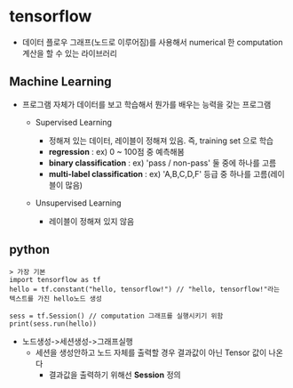# tensorflow
 - 데이터 플로우 그래프(노드로 이루어짐)를 사용해서 numerical 한 computation 계산을 할 수 있는 라이브러리

## Machine Learning
 - 프로그램 자체가 데이터를 보고 학습해서 뭔가를 배우는 능력을 갖는 프로그램
    - Supervised Learning
       - 정해져 있는 데이터, 레이블이 정해져 있음. 즉, training set 으로 학습
       - **regression** : ex) 0 ~ 100점 중 예측해봄
       - **binary classification** : ex) 'pass / non-pass' 둘 중에 하나를 고름
       - **multi-label classification** : ex) 'A,B,C,D,F' 등급 중 하나를 고름(레이블이 많음)

    - Unsupervised Learning
       - 레이블이 정해져 있지 않음

## python

```
> 가장 기본
import tensorflow as tf
hello = tf.constant("hello, tensorflow!") // "hello, tensorflow!"라는 텍스트를 가진 hello노드 생성

sess = tf.Session() // computation 그래프를 실행시키기 위함
print(sess.run(hello))
```
 - 노드생성->세션생성->그래프실행
   - 세션을 생성안하고 노드 자체를 출력할 경우 결과값이 아닌 Tensor 값이 나온다
     - 결과값을 출력하기 위해선 **Session** 정의
